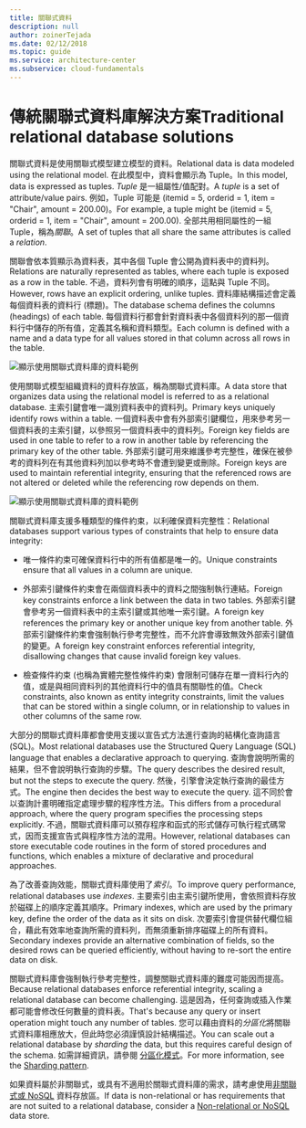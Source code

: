 ```yaml
---
title: 關聯式資料
description: null
author: zoinerTejada
ms.date: 02/12/2018
ms.topic: guide
ms.service: architecture-center
ms.subservice: cloud-fundamentals
---
```


# <a name="traditional-relational-database-solutions"></a><span data-ttu-id="e43f3-102">傳統關聯式資料庫解決方案</span><span class="sxs-lookup"><span data-stu-id="e43f3-102">Traditional relational database solutions</span></span>

<span data-ttu-id="e43f3-103">關聯式資料是使用關聯式模型建立模型的資料。</span><span class="sxs-lookup"><span data-stu-id="e43f3-103">Relational data is data modeled using the relational model.</span></span> <span data-ttu-id="e43f3-104">在此模型中，資料會顯示為 Tuple。</span><span class="sxs-lookup"><span data-stu-id="e43f3-104">In this model, data is expressed as tuples.</span></span> <span data-ttu-id="e43f3-105">*Tuple* 是一組屬性/值配對。</span><span class="sxs-lookup"><span data-stu-id="e43f3-105">A *tuple* is a set of attribute/value pairs.</span></span> <span data-ttu-id="e43f3-106">例如，Tuple 可能是 (itemid = 5, orderid = 1, item = "Chair", amount = 200.00)。</span><span class="sxs-lookup"><span data-stu-id="e43f3-106">For example, a tuple might be (itemid = 5, orderid = 1, item = "Chair", amount = 200.00).</span></span> <span data-ttu-id="e43f3-107">全部共用相同屬性的一組 Tuple，稱為*關聯*。</span><span class="sxs-lookup"><span data-stu-id="e43f3-107">A set of tuples that all share the same attributes is called a *relation*.</span></span>

<span data-ttu-id="e43f3-108">關聯會依本質顯示為資料表，其中各個 Tuple 會公開為資料表中的資料列。</span><span class="sxs-lookup"><span data-stu-id="e43f3-108">Relations are naturally represented as tables, where each tuple is exposed as a row in the table.</span></span> <span data-ttu-id="e43f3-109">不過，資料列會有明確的順序，這點與 Tuple 不同。</span><span class="sxs-lookup"><span data-stu-id="e43f3-109">However, rows have an explicit ordering, unlike tuples.</span></span> <span data-ttu-id="e43f3-110">資料庫結構描述會定義每個資料表的資料行 (標題)。</span><span class="sxs-lookup"><span data-stu-id="e43f3-110">The database schema defines the columns (headings) of each table.</span></span> <span data-ttu-id="e43f3-111">每個資料行都會針對資料表中各個資料列的那一個資料行中儲存的所有值，定義其名稱和資料類型。</span><span class="sxs-lookup"><span data-stu-id="e43f3-111">Each column is defined with a name and a data type for all values stored in that column across all rows in the table.</span></span>

![顯示使用關聯式資料庫的資料範例](../images/example-relational.png)

<span data-ttu-id="e43f3-113">使用關聯式模型組織資料的資料存放區，稱為關聯式資料庫。</span><span class="sxs-lookup"><span data-stu-id="e43f3-113">A data store that organizes data using the relational model is referred to as a relational database.</span></span> <span data-ttu-id="e43f3-114">主索引鍵會唯一識別資料表中的資料列。</span><span class="sxs-lookup"><span data-stu-id="e43f3-114">Primary keys uniquely identify rows within a table.</span></span> <span data-ttu-id="e43f3-115">一個資料表中會有外部索引鍵欄位，用來參考另一個資料表的主索引鍵，以參照另一個資料表中的資料列。</span><span class="sxs-lookup"><span data-stu-id="e43f3-115">Foreign key fields are used in one table to refer to a row in another table by referencing the primary key of the other table.</span></span> <span data-ttu-id="e43f3-116">外部索引鍵可用來維護參考完整性，確保在被參考的資料列在有其他資料列加以參考時不會遭到變更或刪除。</span><span class="sxs-lookup"><span data-stu-id="e43f3-116">Foreign keys are used to maintain referential integrity, ensuring that the referenced rows are not altered or deleted while the referencing row depends on them.</span></span>

![顯示使用關聯式資料庫的資料範例](../images/example-relational2.png)

<span data-ttu-id="e43f3-118">關聯式資料庫支援多種類型的條件約束，以利確保資料完整性：</span><span class="sxs-lookup"><span data-stu-id="e43f3-118">Relational databases support various types of constraints that help to ensure data integrity:</span></span>

- <span data-ttu-id="e43f3-119">唯一條件約束可確保資料行中的所有值都是唯一的。</span><span class="sxs-lookup"><span data-stu-id="e43f3-119">Unique constraints ensure that all values in a column are unique.</span></span>

- <span data-ttu-id="e43f3-120">外部索引鍵條件約束會在兩個資料表中的資料之間強制執行連結。</span><span class="sxs-lookup"><span data-stu-id="e43f3-120">Foreign key constraints enforce a link between the data in two tables.</span></span> <span data-ttu-id="e43f3-121">外部索引鍵會參考另一個資料表中的主索引鍵或其他唯一索引鍵。</span><span class="sxs-lookup"><span data-stu-id="e43f3-121">A foreign key references the primary key or another unique key from another table.</span></span> <span data-ttu-id="e43f3-122">外部索引鍵條件約束會強制執行參考完整性，而不允許會導致無效外部索引鍵值的變更。</span><span class="sxs-lookup"><span data-stu-id="e43f3-122">A foreign key constraint enforces referential integrity, disallowing changes that cause invalid foreign key values.</span></span>

- <span data-ttu-id="e43f3-123">檢查條件約束 (也稱為實體完整性條件約束) 會限制可儲存在單一資料行內的值，或是與相同資料列的其他資料行中的值具有關聯性的值。</span><span class="sxs-lookup"><span data-stu-id="e43f3-123">Check constraints, also known as entity integrity constraints, limit the values that can be stored within a single column, or in relationship to values in other columns of the same row.</span></span>

<span data-ttu-id="e43f3-124">大部分的關聯式資料庫都會使用支援以宣告式方法進行查詢的結構化查詢語言 (SQL)。</span><span class="sxs-lookup"><span data-stu-id="e43f3-124">Most relational databases use the Structured Query Language (SQL) language that enables a declarative approach to querying.</span></span> <span data-ttu-id="e43f3-125">查詢會說明所需的結果，但不會說明執行查詢的步驟。</span><span class="sxs-lookup"><span data-stu-id="e43f3-125">The query describes the desired result, but not the steps to execute the query.</span></span> <span data-ttu-id="e43f3-126">然後，引擎會決定執行查詢的最佳方式。</span><span class="sxs-lookup"><span data-stu-id="e43f3-126">The engine then decides the best way to execute the query.</span></span> <span data-ttu-id="e43f3-127">這不同於會以查詢計畫明確指定處理步驟的程序性方法。</span><span class="sxs-lookup"><span data-stu-id="e43f3-127">This differs from a procedural approach, where the query program specifies the processing steps explicitly.</span></span> <span data-ttu-id="e43f3-128">不過，關聯式資料庫可以預存程序和函式的形式儲存可執行程式碼常式，因而支援宣告式與程序性方法的混用。</span><span class="sxs-lookup"><span data-stu-id="e43f3-128">However, relational databases can store executable code routines in the form of stored procedures and functions, which enables a mixture of declarative and procedural approaches.</span></span>

<span data-ttu-id="e43f3-129">為了改善查詢效能，關聯式資料庫使用了*索引*。</span><span class="sxs-lookup"><span data-stu-id="e43f3-129">To improve query performance, relational databases use *indexes*.</span></span> <span data-ttu-id="e43f3-130">主要索引由主索引鍵所使用，會依照資料存放於磁碟上的順序定義其順序。</span><span class="sxs-lookup"><span data-stu-id="e43f3-130">Primary indexes, which are used by the primary key, define the order of the data as it sits on disk.</span></span> <span data-ttu-id="e43f3-131">次要索引會提供替代欄位組合，藉此有效率地查詢所需的資料列，而無須重新排序磁碟上的所有資料。</span><span class="sxs-lookup"><span data-stu-id="e43f3-131">Secondary indexes provide an alternative combination of fields, so the desired rows can be queried efficiently, without having to re-sort the entire data on disk.</span></span>

<span data-ttu-id="e43f3-132">關聯式資料庫會強制執行參考完整性，調整關聯式資料庫的難度可能因而提高。</span><span class="sxs-lookup"><span data-stu-id="e43f3-132">Because relational databases enforce referential integrity, scaling a relational database can become challenging.</span></span> <span data-ttu-id="e43f3-133">這是因為，任何查詢或插入作業都可能會修改任何數量的資料表。</span><span class="sxs-lookup"><span data-stu-id="e43f3-133">That's because any query or insert operation might touch any number of tables.</span></span> <span data-ttu-id="e43f3-134">您可以藉由資料的*分區化*將關聯式資料庫相應放大，但此時您必須謹慎設計結構描述。</span><span class="sxs-lookup"><span data-stu-id="e43f3-134">You can scale out a relational database by *sharding* the data, but this requires careful design of the schema.</span></span> <span data-ttu-id="e43f3-135">如需詳細資訊，請參閱 [分區化模式](../../patterns/sharding.md)。</span><span class="sxs-lookup"><span data-stu-id="e43f3-135">For more information, see the [Sharding pattern](../../patterns/sharding.md).</span></span>

<span data-ttu-id="e43f3-136">如果資料屬於非關聯式，或具有不適用於關聯式資料庫的需求，請考慮使用[非關聯式或 NoSQL](../big-data/non-relational-data.md) 資料存放區。</span><span class="sxs-lookup"><span data-stu-id="e43f3-136">If data is non-relational or has requirements that are not suited to a relational database, consider a [Non-relational or NoSQL](../big-data/non-relational-data.md) data store.</span></span>
